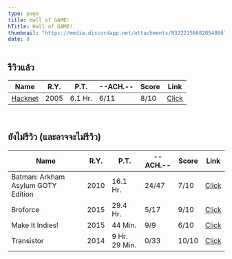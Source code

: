 ```yaml
---
type: page
title: Hall of GAME!
hTitle: Hall of GAME!
thumbnail: "https://media.discordapp.net/attachments/832221566820548667/892587613402320906/New_Project.png"
date: 0
---
```

## รีวิวแล้ว
|Name|R.Y.|P.T.|--ACH.--|Score|Link|
|---|---|---|---|---|---|
| [Hacknet](./posts/hacknet) | 2005 | 6.1 Hr. | 6/11 | 8/10 | [Click](https://store.steampowered.com/app/365450/) |

<br />

## ยังไม่รีวิว (และอาจจะไม่รีวิว)
|Name|R.Y.|P.T.|--ACH.--|Score|Link|
|---|---|---|---|---|---|
| Batman: Arkham Asylum GOTY Edition | 2010 | 16.1 Hr. | 24/47 | 7/10 | [Click](https://store.steampowered.com/app/35140) |
| Broforce | 2015 | 29.4 Hr. | 5/17 | 9/10 | [Click](https://store.steampowered.com/app/274190) |
| Make It Indies! | 2015 | 44 Min. | 9/9 | 6/10 | [Click](https://store.steampowered.com/app/357900/) |
| Transistor | 2014 | 9 Hr. 29 Min. | 0/33 | 10/10 | [Click](https://www.epicgames.com/store/en-US/p/transistor) |